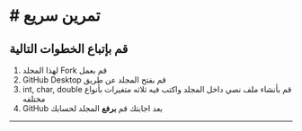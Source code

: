 # # تمرين سريع

##  قم بإتباع الخطوات التالية

1. لهذا المجلد Fork قم بعمل
2. GitHub Desktop قم بفتح المجلد عن طريق  
3.  int, char, double قم بأنشاء ملف نصي داخل المجلد واكتب فيه ثلاثه متغيرات بأنواع مختلفه  
4. GitHub بعد اجابتك قم **برفع** المجلد لحسابك 
-------------------
